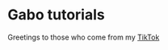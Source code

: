 # Gabo tutorials
Greetings to those who come from my [TikTok](https://www.tiktok.com/@gabopython?lang=en)

